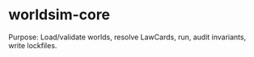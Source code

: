 # worldsim-core
Purpose: Load/validate worlds, resolve LawCards, run, audit invariants, write lockfiles.
